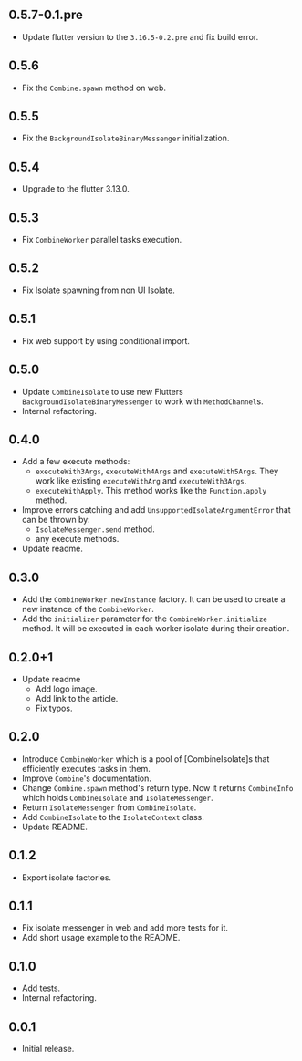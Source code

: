 ## 0.5.7-0.1.pre
- Update flutter version to the `3.16.5-0.2.pre` and fix build error.

## 0.5.6
- Fix the `Combine.spawn` method on web.

## 0.5.5
- Fix the `BackgroundIsolateBinaryMessenger` initialization.

## 0.5.4
- Upgrade to the flutter 3.13.0.

## 0.5.3
- Fix `CombineWorker` parallel tasks execution.

## 0.5.2
- Fix Isolate spawning from non UI Isolate.

## 0.5.1
- Fix web support by using conditional import.

## 0.5.0
- Update `CombineIsolate` to use new Flutters `BackgroundIsolateBinaryMessenger` 
  to work with `MethodChannel`s.
- Internal refactoring.

## 0.4.0
- Add a few execute methods:
  - `executeWith3Args`, `executeWith4Args` and `executeWith5Args`. 
    They work like existing `executeWithArg` and `executeWith3Args`.
  - `executeWithApply`. This method works like the `Function.apply` method.
- Improve errors catching and add `UnsupportedIsolateArgumentError` that can be thrown by:
  - `IsolateMessenger.send` method.
  - any execute methods.
- Update readme.

## 0.3.0
- Add the `CombineWorker.newInstance` factory. It can be used to create a new instance
  of the `CombineWorker`.
- Add the `initializer` parameter for the `CombineWorker.initialize` method. 
  It will be executed in each worker isolate during their creation.

## 0.2.0+1
- Update readme
  - Add logo image.
  - Add link to the article.
  - Fix typos.

## 0.2.0
- Introduce `CombineWorker` which is a pool of [CombineIsolate]s that
  efficiently executes tasks in them.
- Improve `Combine`'s documentation.
- Change `Combine.spawn` method's return type. Now it returns 
  `CombineInfo` which holds `CombineIsolate` and `IsolateMessenger`.
- Return `IsolateMessenger` from `CombineIsolate`.
- Add `CombineIsolate` to the `IsolateContext` class.
- Update README.

## 0.1.2
- Export isolate factories.
  
## 0.1.1
- Fix isolate messenger in web and add more tests for it.
- Add short usage example to the README.

## 0.1.0

- Add tests.
- Internal refactoring.

## 0.0.1

- Initial release.
